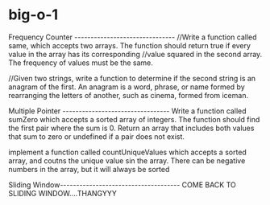 # big-o-1

Frequency Counter -------------------------------
//Write a function called same, which accepts two arrays. The function should return true if every value in the array has its corresponding
//value squared in the second array. The frequency of values must be the same. 


//Given two strings, write a function to determine if the second string is an anagram of the first. An anagram is a word, phrase, or name formed by rearranging the letters of
another, such as cinema, formed from iceman.



Multiple Pointer ---------------------------------
Write a function called sumZero which accepts a sorted array of integers. The function should find the first pair where the sum is 0. Return an array that includes both values that sum to zero or undefined if a pair does not exist. 

implement a function called countUniqueValues which accepts a sorted array, and coutns the unique value sin the array. There can be negative numbers in the array, but it will always be sorted


Sliding Window-------------------------------------
COME BACK TO SLIDING WINDOW....THANGYYY
